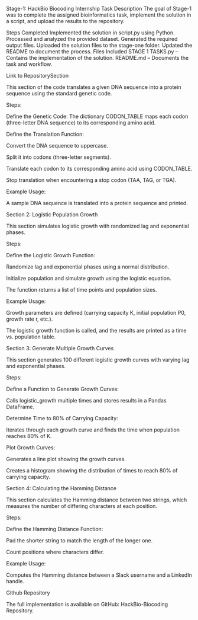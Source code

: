 Stage-1: HackBio Biocoding Internship
Task Description
The goal of Stage-1 was to complete the assigned bioinformatics task, implement the solution in a script, and upload the results to the repository.

Steps Completed
Implemented the solution in script.py using Python.
Processed and analyzed the provided dataset.
Generated the required output files.
Uploaded the solution files to the stage-one folder.
Updated the README to document the process.
Files Included
STAGE 1 TASKS.py – Contains the implementation of the solution.
README.md – Documents the task and workflow.

Link to RepositorySection

This section of the code translates a given DNA sequence into a protein sequence using the standard genetic code.

Steps:

Define the Genetic Code: The dictionary CODON_TABLE maps each codon (three-letter DNA sequence) to its corresponding amino acid.

Define the Translation Function:

Convert the DNA sequence to uppercase.

Split it into codons (three-letter segments).

Translate each codon to its corresponding amino acid using CODON_TABLE.

Stop translation when encountering a stop codon (TAA, TAG, or TGA).

Example Usage:

A sample DNA sequence is translated into a protein sequence and printed.

Section 2: Logistic Population Growth

This section simulates logistic growth with randomized lag and exponential phases.

Steps:

Define the Logistic Growth Function:

Randomize lag and exponential phases using a normal distribution.

Initialize population and simulate growth using the logistic equation.

The function returns a list of time points and population sizes.

Example Usage:

Growth parameters are defined (carrying capacity K, initial population P0, growth rate r, etc.).

The logistic growth function is called, and the results are printed as a time vs. population table.

Section 3: Generate Multiple Growth Curves

This section generates 100 different logistic growth curves with varying lag and exponential phases.

Steps:

Define a Function to Generate Growth Curves:

Calls logistic_growth multiple times and stores results in a Pandas DataFrame.

Determine Time to 80% of Carrying Capacity:

Iterates through each growth curve and finds the time when population reaches 80% of K.

Plot Growth Curves:

Generates a line plot showing the growth curves.

Creates a histogram showing the distribution of times to reach 80% of carrying capacity.

Section 4: Calculating the Hamming Distance

This section calculates the Hamming distance between two strings, which measures the number of differing characters at each position.

Steps:

Define the Hamming Distance Function:

Pad the shorter string to match the length of the longer one.

Count positions where characters differ.

Example Usage:

Computes the Hamming distance between a Slack username and a LinkedIn handle.

Github Repository

The full implementation is available on GitHub:
HackBio-Biocoding Repository.

